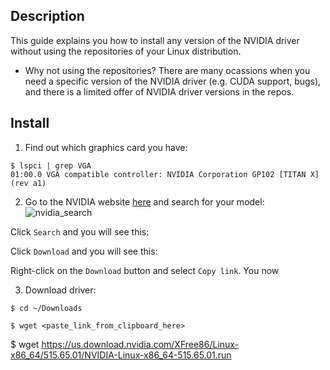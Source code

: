 Description
-----------

This guide explains you how to install any version of the NVIDIA driver without using the repositories of your Linux distribution. 

* Why not using the repositories? There are many ocassions when you need a specific version of the NVIDIA driver (e.g. CUDA support, bugs), and there is a limited offer of NVIDIA driver versions in the repos.


Install
-------

1. Find out which graphics card you have:
  ```
  $ lspci | grep VGA
  01:00.0 VGA compatible controller: NVIDIA Corporation GP102 [TITAN X] (rev a1)
  ```

2. Go to the NVIDIA website [here](https://www.nvidia.com/Download/Find.aspx) and search for your model:
  ![nvidia_search](https://user-images.githubusercontent.com/3996630/189359318-debc0b8a-7060-4c7d-a8b5-978ee308a218.png)
  
  Click `Search` and you will see this:
  
  Click `Download` and you will see this:
  
  Right-click on the `Download` button and select `Copy link`. You now
  
3. Download driver:
  ```
  $ cd ~/Downloads
  
  $ wget <paste_link_from_clipboard_here>
  ```
  
  $ wget https://us.download.nvidia.com/XFree86/Linux-x86_64/515.65.01/NVIDIA-Linux-x86_64-515.65.01.run
  ```
